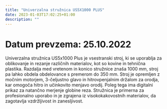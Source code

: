 ```yaml
---
title: "Univerzalna stružnica US5X1000 PLUS"
date: 2023-01-03T17:02:25+01:00
description: ""
---
```

# Datum prevzema: 25.10.2022

Univerzalna stružnica US5x1000 Plus je vsestranski stroj, ki se uporablja za oblikovanje in rezanje različnih materialov, kot so kovine in tehnična plastika. Razdalja med vretenom in konico stružnice znaša 1000 mm, stroj pa lahko obdela obdelovance s premerom do 350 mm. Stroj je opremljen z močnim motorjem, 3-čeljustno glavo in hitrovpenjalnim držalom za orodja, kar omogoča hitro in učinkovito menjavo orodij. Poleg tega ima digitalni prikaz za natančno merjenje globine reza. Stružnica je primerna za profesionalno uporabo in je zgrajena iz visokokakovostnih materialov, da zagotavlja vzdržljivost in zanesljivost.